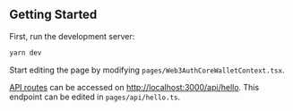 ## Getting Started

First, run the development server:

```bash
yarn dev
```

Start editing the page by modifying `pages/Web3AuthCoreWalletContext.tsx`.

[API routes](https://nextjs.org/docs/api-routes/introduction) can be accessed on [http://localhost:3000/api/hello](http://localhost:3000/api/hello). This endpoint can be edited in `pages/api/hello.ts`.
